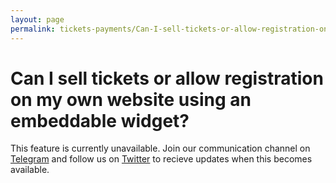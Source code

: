 ```yaml
---
layout: page
permalink: tickets-payments/Can-I-sell-tickets-or-allow-registration-on-my-own-website-using-an-embeddable-widget
---
```


# Can I sell tickets or allow registration on my own website using an embeddable widget?

This feature is currently unavailable. Join our communication channel on [Telegram](https://t.me/eventyay) and follow us on [Twitter](https://twitter.com/eventyay) to recieve updates when this becomes available. 

